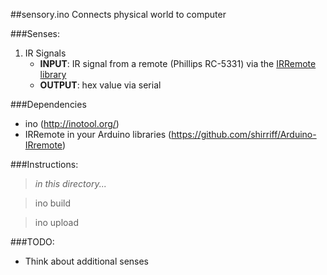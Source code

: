 ##sensory.ino
Connects physical world to computer

###Senses:
1. IR Signals
	- __INPUT__: IR signal from a remote (Phillips RC-5331) via the [IRRemote library](https://gihub.com/shirrif/Arduino-Irremote)
	- __OUTPUT__: hex value via serial

###Dependencies
- ino (http://inotool.org/)
- IRRemote in your Arduino libraries (https://github.com/shirriff/Arduino-IRremote)

###Instructions:
>_in this directory..._

>ino build

>ino upload

###TODO:
 - Think about additional senses


